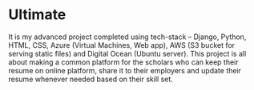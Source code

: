 # Ultimate

It is my advanced project completed using tech-stack – Django, Python, HTML, CSS, Azure (Virtual Machines, Web app), AWS (S3 bucket for serving static files) and Digital Ocean (Ubuntu server).
This project is all about making a common platform for the scholars who can keep their resume on online platform, share it to their employers and update their resume whenever needed based on their skill set.

